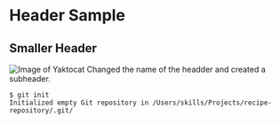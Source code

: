 # Header Sample 
## Smaller Header
![Image of Yaktocat](https://octodex.github.com/images/yaktocat.png)
Changed the name of the headder and created a subheader. 
```
$ git init
Initialized empty Git repository in /Users/skills/Projects/recipe-repository/.git/
```
